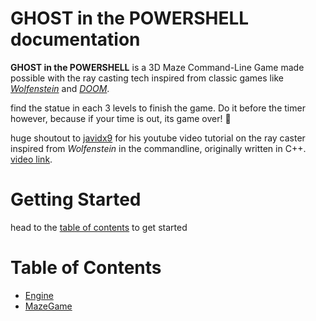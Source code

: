 # GHOST in the POWERSHELL documentation

**GHOST in the POWERSHELL** is a 3D Maze Command-Line Game made possible with the ray casting tech inspired from classic games like *[Wolfenstein](https://en.wikipedia.org/wiki/Wolfenstein_3D#Development)* and *[DOOM](https://en.wikipedia.org/wiki/Doom_(1993_video_game))*.

find the statue in each 3 levels to finish the game. Do it before the timer however, because if your time is out, its game over! 👻

huge shoutout to [javidx9](https://www.youtube.com/@javidx9) for his youtube video tutorial on the ray caster inspired from *Wolfenstein* in the commandline, originally written in C++. [video link](https://www.youtube.com/watch?v=xW8skO7MFYw).

# Getting Started
head to the [table of contents](#table-of-contents) to get started

# Table of Contents
- [Engine](./Engine.md)
- [MazeGame](./MazeGame.md)
